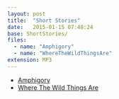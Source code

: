 ```yaml
---
layout: post
title:  "Short Stories"
date:   2015-01-15 07:48:24
base: ShortStories/
files:
  - name: "Amphigory"
  - name: "WhereTheWildThingsAre"
extension: MP3
---
```


* [Amphigory](http://read-to-me-audio.colinwilliams.name/ShortStories/Amphigory.MP3)
* [Where The Wild Things Are](http://read-to-me-audio.colinwilliams.name/ShortStories/WhereTheWildThingsAre.ogg)
